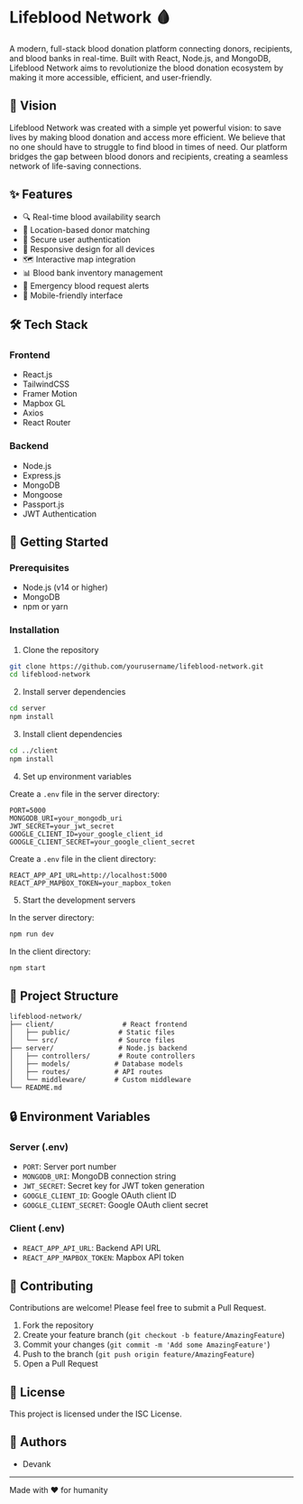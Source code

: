 # Lifeblood Network 🩸

A modern, full-stack blood donation platform connecting donors, recipients, and blood banks in real-time. Built with React, Node.js, and MongoDB, Lifeblood Network aims to revolutionize the blood donation ecosystem by making it more accessible, efficient, and user-friendly.

## 🌟 Vision

Lifeblood Network was created with a simple yet powerful vision: to save lives by making blood donation and access more efficient. We believe that no one should have to struggle to find blood in times of need. Our platform bridges the gap between blood donors and recipients, creating a seamless network of life-saving connections.

## ✨ Features

- 🔍 Real-time blood availability search
- 📍 Location-based donor matching
- 🔐 Secure user authentication
- 📱 Responsive design for all devices
- 🗺️ Interactive map integration
- 📊 Blood bank inventory management
- 🔔 Emergency blood request alerts
- 📱 Mobile-friendly interface

## 🛠️ Tech Stack

### Frontend
- React.js
- TailwindCSS
- Framer Motion
- Mapbox GL
- Axios
- React Router

### Backend
- Node.js
- Express.js
- MongoDB
- Mongoose
- Passport.js
- JWT Authentication

## 🚀 Getting Started

### Prerequisites
- Node.js (v14 or higher)
- MongoDB
- npm or yarn

### Installation

1. Clone the repository
```bash
git clone https://github.com/yourusername/lifeblood-network.git
cd lifeblood-network
```

2. Install server dependencies
```bash
cd server
npm install
```

3. Install client dependencies
```bash
cd ../client
npm install
```

4. Set up environment variables

Create a `.env` file in the server directory:
```env
PORT=5000
MONGODB_URI=your_mongodb_uri
JWT_SECRET=your_jwt_secret
GOOGLE_CLIENT_ID=your_google_client_id
GOOGLE_CLIENT_SECRET=your_google_client_secret
```

Create a `.env` file in the client directory:
```env
REACT_APP_API_URL=http://localhost:5000
REACT_APP_MAPBOX_TOKEN=your_mapbox_token
```

5. Start the development servers

In the server directory:
```bash
npm run dev
```

In the client directory:
```bash
npm start
```

## 📁 Project Structure

```
lifeblood-network/
├── client/                 # React frontend
│   ├── public/            # Static files
│   └── src/               # Source files
├── server/                # Node.js backend
│   ├── controllers/       # Route controllers
│   ├── models/           # Database models
│   ├── routes/           # API routes
│   └── middleware/       # Custom middleware
└── README.md
```

## 🔒 Environment Variables

### Server (.env)
- `PORT`: Server port number
- `MONGODB_URI`: MongoDB connection string
- `JWT_SECRET`: Secret key for JWT token generation
- `GOOGLE_CLIENT_ID`: Google OAuth client ID
- `GOOGLE_CLIENT_SECRET`: Google OAuth client secret

### Client (.env)
- `REACT_APP_API_URL`: Backend API URL
- `REACT_APP_MAPBOX_TOKEN`: Mapbox API token

## 🤝 Contributing

Contributions are welcome! Please feel free to submit a Pull Request.

1. Fork the repository
2. Create your feature branch (`git checkout -b feature/AmazingFeature`)
3. Commit your changes (`git commit -m 'Add some AmazingFeature'`)
4. Push to the branch (`git push origin feature/AmazingFeature`)
5. Open a Pull Request

## 📝 License

This project is licensed under the ISC License.

## 👥 Authors

- Devank

---

Made with ❤️ for humanity 
